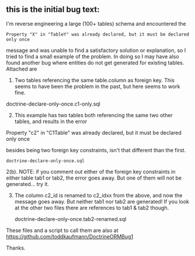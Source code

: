 this is the initial bug text:
-----------------------------------------------------------------------------

I'm reverse engineering a large (100+ tables) schema and encountered the 

    Property "X" in "TableY" was already declared, but it must be declared only once

message and was unable to find a satisfactory solution or explanation,
so I tried to find a small example of the problem.  In doing so I may
have also found another bug where entities do not get generated for
existing tables.  Attached are 

1.  Two tables referencing the same table.column as foreign key.  This
seems to have been the problem in the past, but here seems to work fine.

   doctrine-declare-only-once.c1-only.sql

2.  This example has two tables both referencing the same  two other
tables, and results in the error

  Property "c2" in "C1Table" was already declared, but it must be declared only once  

besides being two foreign key constraints, isn't that different than the first.

    doctrine-declare-only-once.sql

2(b).  NOTE:  if you comment out either of the foreign key constraints in
either table tab1 or tab2, the error goes away.  But one of them will not be
generated...  try it.


3.  The column c2_id is renamed to c2_idxx from the above, and now the
message goes away.  But neither tab1 nor tab2 are generated!
If you look at the other two files there are references to tab1 & tab2 though.

    doctrine-declare-only-once.tab2-renamed.sql



These files and a script to call them are also at
https://github.com/toddkaufmann/DoctrineORMBug1

Thanks.

